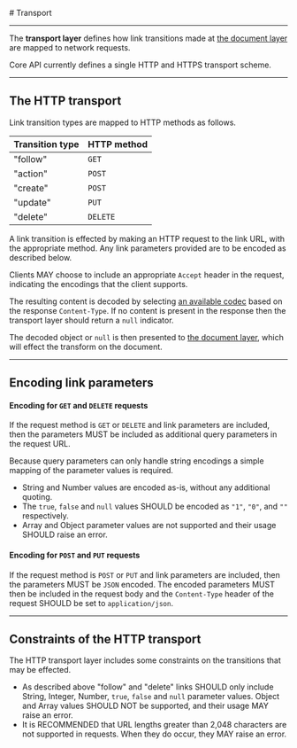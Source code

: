 # Transport

---

The **transport layer** defines how link transitions made at [the document layer](document.md) are mapped to network requests.

Core API currently defines a single HTTP and HTTPS transport scheme.

---

## The HTTP transport

Link transition types are mapped to HTTP methods as follows.

Transition type | HTTP method
----| ----
"follow" | `GET`
"action" | `POST`
"create" | `POST`
"update" | `PUT`
"delete" | `DELETE`

A link transition is effected by making an HTTP request to the link URL, with the appropriate method. Any link parameters provided are to be encoded as described below.

Clients MAY choose to include an appropriate `Accept` header in the request, indicating the encodings that the client supports.

The resulting content is decoded by selecting [an available codec](encoding.md) based on the response `Content-Type`. If no content is present in the response then the transport layer should return a `null` indicator.

The decoded object or `null` is then presented to [the document layer](document.md), which will effect the transform on the document.

---

## Encoding link parameters

#### Encoding for `GET` and `DELETE` requests

If the request method is `GET` or `DELETE` and link parameters are included, then the parameters MUST be included as additional query parameters in the request URL.

Because query parameters can only handle string encodings a simple mapping of the parameter values is required.

* String and Number values are encoded as-is, without any additional quoting.
* The `true`, `false` and `null` values SHOULD be encoded as `"1"`, `"0"`, and `""` respectively.
* Array and Object parameter values are not supported and their usage SHOULD raise an error.

#### Encoding for `POST` and `PUT` requests

If the request method is `POST` or `PUT` and link parameters are included, then the parameters MUST be `JSON` encoded. The encoded parameters MUST then be included in the request body and the `Content-Type` header of the request SHOULD be set to `application/json`.

---

## Constraints of the HTTP transport

The HTTP transport layer includes some constraints on the transitions that may be effected.

* As described above "follow" and "delete" links SHOULD only include String, Integer, Number, `true`, `false` and `null` parameter values. Object and Array values SHOULD NOT be supported, and their usage MAY raise an error.
* It is RECOMMENDED that URL lengths greater than 2,048 characters are not supported in requests. When they do occur, they MAY raise an error.
